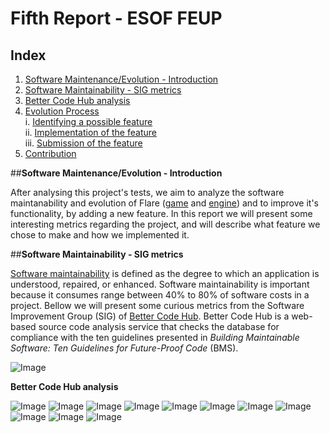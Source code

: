 # Fifth Report - ESOF FEUP

## Index
1. [Software Maintenance/Evolution - Introduction](#intro)
2. [Software Maintainability - SIG metrics](#sig)
3. [Better Code Hub analysis](#bch)
4. [Evolution Process](#evo)  
  i. [Identifying a possible feature](#ident)  
  ii. [Implementation of the feature](#imp)  
  iii. [Submission of the feature](#sub)  
5. [Contribution](#cont)
  
  
 ##**Software Maintenance/Evolution - Introduction** <a name ="intro"></a>
 
 After analysing this project's tests, we aim to analyze the software maintanability and evolution of Flare ([game](https://github.com/clintbellanger/flare-game) and [engine](https://github.com/clintbellanger/flare-engine)) and to improve it's functionality, by adding a new feature. In this report we will present some interesting metrics regarding the project, and will describe what feature we chose to make and how we implemented it.
 
 ##**Software Maintainability - SIG metrics** <a name= "sig"></a>
 
 [Software maintainability](http://www.castsoftware.com/glossary/software-maintainability) is defined as the degree to which an application is understood, repaired, or enhanced. Software maintainability is important because it consumes range between 40% to 80% of software costs in a project. Bellow we will present some curious metrics from the Software Improvement Group (SIG) of [Better Code Hub](https://bettercodehub.com). Better Code Hub is a web-based source code analysis service that checks the database for compliance with the ten guidelines presented in _Building Maintainable Software: Ten Guidelines for Future-Proof Code_ (BMS).
 
![Image](https://github.com/Francisca96/flare-game/blob/master/ESOF_docs/res/10guidelines.PNG)

  **Better Code Hub analysis** <a name= "bch"></a>
 
 ![Image](https://github.com/Francisca96/flare-game/blob/master/ESOF_docs/res/1.PNG)
 ![Image](https://github.com/Francisca96/flare-game/blob/master/ESOF_docs/res/2.PNG)
 ![Image](https://github.com/Francisca96/flare-game/blob/master/ESOF_docs/res/3.PNG)
 ![Image](https://github.com/Francisca96/flare-game/blob/master/ESOF_docs/res/4.PNG)
 ![Image](https://github.com/Francisca96/flare-game/blob/master/ESOF_docs/res/5.PNG)
 ![Image](https://github.com/Francisca96/flare-game/blob/master/ESOF_docs/res/6.PNG)
 ![Image](https://github.com/Francisca96/flare-game/blob/master/ESOF_docs/res/7.PNG)
 ![Image](https://github.com/Francisca96/flare-game/blob/master/ESOF_docs/res/8.PNG)
 ![Image](https://github.com/Francisca96/flare-game/blob/master/ESOF_docs/res/9.PNG)
 ![Image](https://github.com/Francisca96/flare-game/blob/master/ESOF_docs/res/10.PNG)
 ![Image](https://github.com/Francisca96/flare-game/blob/master/ESOF_docs/res/11.PNG)
 
